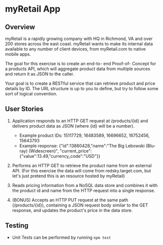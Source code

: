 # myRetail App

## Overview

myRetail is a rapidly growing company with HQ in Richmond, VA and over 200 stores
across the east coast. myRetail wants to make its internal data available to any number
of client devices, from myRetail.com to native mobile apps.

The goal for this exercise is to create an end-to- end Proof-of- Concept for a products API,
which will aggregate product data from multiple sources and return it as JSON to the
caller.

Your goal is to create a RESTful service that can retrieve product and price details by ID.
The URL structure is up to you to define, but try to follow some sort of logical
convention.

## User Stories

 1. Application responds to an HTTP GET request at /products/{id} and delivers product data as
    JSON (where {id} will be a number).
      - Example product IDs: 15117729, 16483589, 16696652, 16752456, 15643793
      - Example response: {"id":13860428,"name":"The Big Lebowski (Blu-ray) (Widescreen)",
        "current_price":{"value":13.49,"currency_code":"USD"}}

 2. Performs an HTTP GET to retrieve the product name from an external API. (For this
    exercise the data will come from redsky.target.com, but let's just pretend this is an
    resource hosted by myRetail)

 3. Reads pricing information from a NoSQL data store and combines it with the product id
    and name from the HTTP request into a single response.

 4. (BONUS) Accepts an HTTP PUT request at the same path (/products/{id}),
    containing a JSON request body similar to the GET response, and updates the product's
    price in the data store.

 ## Testing

  - Unit Tests can be performed by running `npm test`
